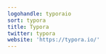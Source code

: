 ```yaml
---
logohandle: typoraio
sort: typora
title: Typora
twitter: typora
website: 'https://typora.io/'
---
```

